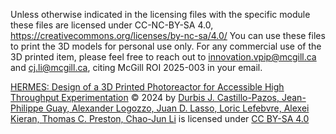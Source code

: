 
Unless otherwise indicated in the licensing files with the specific module these files are licensed under CC-NC-BY-SA 4.0, https://creativecommons.org/licenses/by-nc-sa/4.0/
You can use these files to print the 3D models for personal use only. For any commercial use of the 3D printed item, please feel free to reach out to innovation.vpip@mcgill.ca and cj.li@mcgill.ca, citing McGill ROI 2025-003 in your email. 


<a href="https://creativecommons.org">HERMES: Design of a 3D Printed Photoreactor for Accessible High Throughput Experimentation</a> © 2024 by <a href="https://creativecommons.org">Durbis J. Castillo-Pazos, Jean-Philippe Guay, Alexander Logozzo, Juan D. Lasso, Loric Lefebvre, Alexei Kieran,  Thomas C. Preston, Chao-Jun Li</a> is licensed under 
<a href="https://creativecommons.org/licenses/by-sa/4.0/">CC BY-SA 4.0</a>




<img src="https://mirrors.creativecommons.org/presskit/icons/cc.svg" alt="" style="max-width: 1em;max-height:1em;margin-left: .2em;"><img src="https://mirrors.creativecommons.org/presskit/icons/by.svg" alt="" style="max-width: 1em;max-height:1em;margin-left: .2em;"><img src="https://mirrors.creativecommons.org/presskit/icons/sa.svg" alt="" style="max-width: 1em;max-height:1em;margin-left: .2em;">
